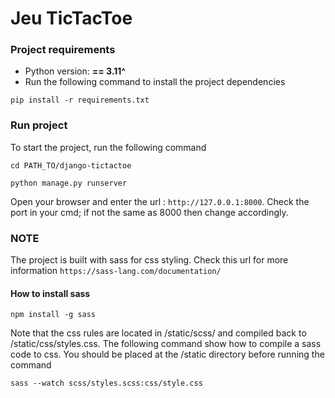 # Jeu TicTacToe

### Project requirements
- Python version: **== 3.11^**
- Run the following  command to install the project dependencies
```
pip install -r requirements.txt
```

### Run project
To start the project, run the following command
```
cd PATH_TO/django-tictactoe
```

```
python manage.py runserver
```

Open your browser and enter the url : `http://127.0.0.1:8000`. Check the port in your cmd; if not the same as 8000 then change accordingly.

### NOTE
The project is built with sass for css styling. Check this url for more information `https://sass-lang.com/documentation/`

#### How to install sass
```
npm install -g sass
```

Note that the css rules are located in /static/scss/  and compiled back to /static/css/styles.css. The following 
command show how to compile a sass code to css. You should be placed at the /static directory before running the command
```
sass --watch scss/styles.scss:css/style.css
```